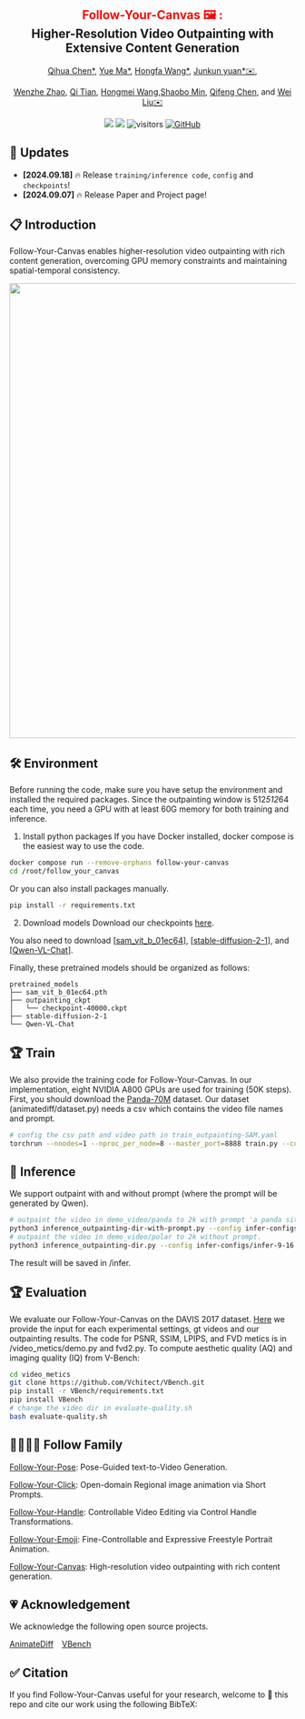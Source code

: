 <div align="center">
<h2><font color="red"> Follow-Your-Canvas 🖼 : </font></center> <br> <center>Higher-Resolution Video Outpainting with Extensive Content Generation</h2>

[Qihua Chen*](https://scholar.google.com/citations?user=xjWP9gEAAAAJ&hl=en), [Yue Ma*](https://github.com/mayuelala), [Hongfa Wang*](https://scholar.google.com.hk/citations?user=q9Fn50QAAAAJ&hl=zh-CN), [Junkun yuan*✉️](https://scholar.google.com/citations?user=j3iFVPsAAAAJ&hl=zh-CN), 

[Wenzhe Zhao](https://github.com/mayuelala/FollowYourCanvas), [Qi Tian](https://github.com/mayuelala/FollowYourCanvas), [Hongmei Wang](https://github.com/mayuelala/FollowYourCanvas),[Shaobo Min](https://github.com/mayuelala/FollowYourCanvas), [Qifeng Chen](https://cqf.io), and [Wei Liu✉️](https://scholar.google.com/citations?user=AjxoEpIAAAAJ&hl=zh-CN)

<a href='https://arxiv.org/abs/2409.01055'><img src='https://img.shields.io/badge/ArXiv-2409.01055-red'></a> 
<a href='https://follow-your-canvas.github.io/'><img src='https://img.shields.io/badge/Project-Page-Green'></a>  ![visitors](https://visitor-badge.laobi.icu/badge?page_id=mayuelala.FollowYourCanvas&left_color=green&right_color=red)  [![GitHub](https://img.shields.io/github/stars/mayuelala/FollowYourCanvas?style=social)](https://github.com/mayuelala/FollowYourCanvas) 
</div>

## 📣 Updates

- **[2024.09.18]** 🔥 Release `training/inference code`, `config` and `checkpoints`!
- **[2024.09.07]** 🔥 Release Paper and Project page!



## 📋 Introduction


Follow-Your-Canvas enables higher-resolution video outpainting with rich content generation, overcoming GPU memory constraints and maintaining spatial-temporal consistency.

<img src='ifc.png' width=800>


## 🛠️ Environment
Before running the code, make sure you have setup the environment and installed the required packages.
Since the outpainting window is 512*512*64 each time, you need a GPU with at least 60G memory for both training and inference.

1. Install python packages
If you have Docker installed, docker compose is the easiest way to use the code.
```bash
docker compose run --remove-orphans follow-your-canvas
cd /root/follow_your_canvas
```

Or you can also install packages manually.
```bash
pip install -r requirements.txt
```

2. Download models
Download our checkpoints [here](https://drive.google.com/file/d/1CIiEYxo6Sfe0NSTr14_W9gSKePVsyIlQ/view?usp=drive_link).  

You also need to download [[sam_vit_b_01ec64](https://github.com/facebookresearch/segment-anything/tree/main?tab=readme-ov-file#model-checkpoints)], [[stable-diffusion-2-1](https://huggingface.co/stabilityai/stable-diffusion-2-1)], and [[Qwen-VL-Chat](https://huggingface.co/Qwen/Qwen-VL-Chat)].

Finally, these pretrained models should be organized as follows:
```text
pretrained_models
├── sam_vit_b_01ec64.pth
├── outpainting_ckpt
│   └── checkpoint-40000.ckpt
├── stable-diffusion-2-1
└── Qwen-VL-Chat
```
## 🏆 Train

We also provide the training code for Follow-Your-Canvas. In our implementation, eight NVIDIA A800 GPUs are used for training (50K steps). 
First, you should download the [Panda-70M](https://snap-research.github.io/Panda-70M/) dataset. Our dataset (animatediff/dataset.py) needs a csv which contains the video file names and prompt. 
```bash 
# config the csv path and video path in train_outpainting-SAM.yaml
torchrun --nnodes=1 --nproc_per_node=8 --master_port=8888 train.py --config train_outpainting-SAM.yaml
```

## 🚀 Inference

We support outpaint with and without prompt (where the prompt will be generated by Qwen).

```bash
# outpaint the video in demo_video/panda to 2k with prompt 'a panda sitting on a grassy area in a lake, with forest mountain in the background'.
python3 inference_outpainting-dir-with-prompt.py --config infer-configs/prompt-panda.yaml
# outpaint the video in demo_video/polar to 2k without prompt.
python3 inference_outpainting-dir.py --config infer-configs/infer-9-16.yaml
```
The result will be saved in /infer.

## 🏆 Evaluation

We evaluate our Follow-Your-Canvas on the DAVIS 2017 dataset. [Here](https://drive.google.com/file/d/1u4I9ca35mNIG4b1b8aZaHn6nmGrITw7e/view?usp=sharing) we provide the input for each experimental settings, gt videos and our outpainting results. 
The code for PSNR, SSIM, LPIPS, and FVD metics is in /video_metics/demo.py and fvd2.py. To compute aesthetic quality (AQ) and imaging quality (IQ) from V-Bench:
```bash
cd video_metics
git clone https://github.com/Vchitect/VBench.git
pip install -r VBench/requirements.txt
pip install VBench
# change the video dir in evaluate-quality.sh
bash evaluate-quality.sh
```

## 👨‍👩‍👧‍👦 Follow Family
[Follow-Your-Pose](https://github.com/mayuelala/FollowYourPose): Pose-Guided text-to-Video Generation.

[Follow-Your-Click](https://github.com/mayuelala/FollowYourClick): Open-domain Regional image animation via Short Prompts.

[Follow-Your-Handle](https://github.com/mayuelala/FollowYourHandle): Controllable Video Editing via Control Handle Transformations.

[Follow-Your-Emoji](https://github.com/mayuelala/FollowYourEmoji): Fine-Controllable and Expressive Freestyle Portrait Animation.

[Follow-Your-Canvas](https://github.com/mayuelala/FollowYourCanvas): High-resolution video outpainting with rich content generation.

## 💗 Acknowledgement

We acknowledge the following open source projects.

[AnimateDiff](https://github.com/guoyww/AnimateDiff) &#8194; 
[VBench](https://github.com/Vchitect/VBench) &#8194;

## ✅ Citation
If you find Follow-Your-Canvas useful for your research, welcome to 🌟 this repo and cite our work using the following BibTeX:
```bibtex

```

